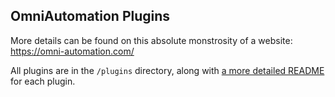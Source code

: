 ## OmniAutomation Plugins
More details can be found on this absolute monstrosity of a website: https://omni-automation.com/

All plugins are in the `/plugins` directory, along with [a more detailed README](./plugins/README.md) for each plugin.
